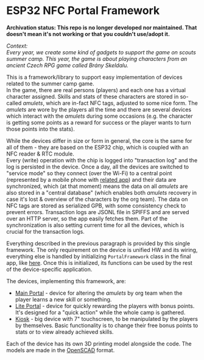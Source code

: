 # ESP32 NFC Portal Framework

__Archivation status: This repo is no longer developed nor maintained. That doesn't mean it's not working or that you couldn't
use/adopt it.__

_Context:  
Every year, we create some kind of gadgets to support the game on scouts summer camp. This year, the game is about playing characters from
an ancient Czech RPG game called Brány Skeldalu._

This is a framework/library to support easy implementation of devices related to the summer camp game.  
In the game, there are real persons (players) and each one has a virtual character assigned. Skills and stats of these characters are stored
in so-called _amulets_, which are in-fact NFC tags, adjusted to some nice form. The _amulets_ are wore by the players all the time and there
are several devices which interact with the _amulets_ during some occasions (e.g. the character is getting some points as a reward for
success or the player wants to turn those points into the stats).

While the devices differ in size or form in general, the core is the same for all of them - they are based on the ESP32 chip, which is
coupled with an NFC reader & RTC module.  
Every (write) operation with the chip is logged into "transaction log" and the log is persisted in the device. Once a day, all the devices
are switched to "service mode" so they connect (over the Wi-Fi) to a central point (represented by a mobile phone
with [related app](https://github.com/litvinov-tabor2022/android-app)) and their data are synchronized, which (at that moment) means the
data on all _amulets_ are also stored in a "central database" (which enables both _amulets_ recovery in case it's lost & overview of the
characters by the org team). The data on NFC tags are stored as serialized GPB, with some consistency check to prevent errors. Transaction
logs are JSONL file in SPIFFS and are served over an HTTP server, so the app easily fetches them. Part of the synchronization is also
setting current time for all the devices, which is crucial for the transaction logs.

Everything described in the previous paragraph is provided by this single framework. The only requirement on the device is unified HW and
its wiring, everything else is handled by initializing `PortalFramework` class in the final app,
like [here](https://github.com/litvinov-tabor2022/portal-main/blob/main/src/main.cpp#L29). Once this is initialized, its functions can be
used by the rest of the device-specific application.

The devices, implementing this framework, are:

- [Main Portal](https://github.com/litvinov-tabor2022/portal-main) - device for altering the _amulets_ by org team when the player learns a
  new skill or something.
- [Lite Portal](https://github.com/litvinov-tabor2022/portal-lite) - device for quickly rewarding the players with bonus points. It's
  designed for a "quick action" while the whole camp is gathered.
- [Kiosk](https://github.com/litvinov-tabor2022/kiosk) - big device with 7" touchscreen, to be manipulated by the players by themselves.
  Basic functionality is to change their free bonus points to stats or to view already achieved skills.

Each of the device has its own 3D printing model alongside the code. The models are made in the [OpenSCAD](https://openscad.org) format.
